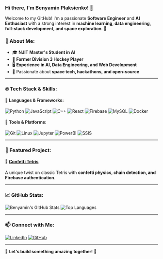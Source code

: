 ### Hi there, I'm Benyamin Plaksienko! 👋

Welcome to my GitHub! I'm a passionate **Software Engineer** and **AI Enthusiast** with a strong interest in **machine learning, data engineering, full-stack development, and space exploration**. 🚀

### 🔹 About Me:
- 🎓 **NJIT Master's Student in AI**
- 🏒 **Former Division 3 Hockey Player**
- 🖥️ **Experience in AI, Data Engineering, and Web Development**
- 🚀 Passionate about **space tech, hackathons, and open-source**

---

### 🔥 Tech Stack & Skills:
#### 🚀 **Languages & Frameworks:**
![Python](https://img.shields.io/badge/Python-3776AB?style=for-the-badge&logo=python&logoColor=white)
![JavaScript](https://img.shields.io/badge/JavaScript-F7DF1E?style=for-the-badge&logo=javascript&logoColor=black)
![C++](https://img.shields.io/badge/C%2B%2B-00599C?style=for-the-badge&logo=c%2B%2B&logoColor=white)
![React](https://img.shields.io/badge/React-20232A?style=for-the-badge&logo=react&logoColor=61DAFB)
![Firebase](https://img.shields.io/badge/Firebase-ffca28?style=for-the-badge&logo=firebase&logoColor=black)
![MySQL](https://img.shields.io/badge/MySQL-4479A1?style=for-the-badge&logo=mysql&logoColor=white)
![Docker](https://img.shields.io/badge/Docker-2496ED?style=for-the-badge&logo=docker&logoColor=white)

#### 🔧 **Tools & Platforms:**
![Git](https://img.shields.io/badge/Git-F05032?style=for-the-badge&logo=git&logoColor=white)
![Linux](https://img.shields.io/badge/Linux-FCC624?style=for-the-badge&logo=linux&logoColor=black)
![Jupyter](https://img.shields.io/badge/Jupyter-F37626?style=for-the-badge&logo=jupyter&logoColor=white)
![PowerBI](https://img.shields.io/badge/PowerBI-F2C811?style=for-the-badge&logo=powerbi&logoColor=black)
![SSIS](https://img.shields.io/badge/SSIS-0078D7?style=for-the-badge&logo=microsoft&logoColor=white)

---

### 🚀 Featured Project:
#### 🎉 [Confetti Tetris](https://confetti-3b50f.web.app/game)
A unique twist on classic Tetris with **confetti physics, chain detection, and Firebase authentication**.



---

### 📈 GitHub Stats:
![Benyamin's GitHub Stats](https://github-readme-stats.vercel.app/api?username=Benyaminwasnthere&show_icons=true&theme=tokyonight)
![Top Languages](https://github-readme-stats.vercel.app/api/top-langs/?username=Benyaminwasnthere&layout=compact&theme=tokyonight)

---

### 📫 Connect with Me:
[![LinkedIn](https://img.shields.io/badge/LinkedIn-0077B5?style=for-the-badge&logo=linkedin&logoColor=white)](https://www.linkedin.com/in/ben-plaksienko)
[![GitHub](https://img.shields.io/badge/GitHub-100000?style=for-the-badge&logo=github&logoColor=white)](https://github.com/Benyaminwasnthere)

---

🌟 **Let's build something amazing together!** 🚀
